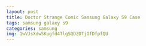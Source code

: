 ```yaml
---
layout: post
title: Doctor Strange Comic Samsung Galaxy S9 Case
tags: samsung galaxy s9
categories: samsung
img: 1wVJsXdwSKugfd4TlgSQDZOTjOfDfpfQU
---
```

